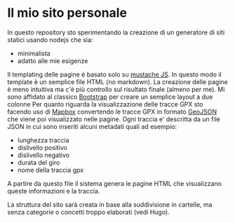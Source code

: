 # Il mio sito personale
In questo repository sto sperimentando la creazione di un generatore di siti statici usando nodejs che sia:
* minimalista
* adatto alle mie esigenze

Il templating delle pagine è basato solo su [mustache JS](https://github.com/janl/mustache.js).
In questo modo il template è un semplice file HTML (no markdown).
La creazione delle pagine è meno intuitiva ma c'è più controllo sul risultato finale (almeno per me).
Mi sono affidato al classico [Bootstrap](https://getbootstrap.com) per creare un semplice layout a due colonne
Per quanto riguarda la visualizzazione delle tracce GPX sto facendo uso di [Mapbox](https://www.mapbox.com) convertendo
le tracce GPX in formato [GeoJSON](https://geojson.org) che viene poi visualizzato nelle pagine.
Ogni traccia e' descritta da un file JSON in cui sono inseriti alcuni metadati quali ad esempio:
- lunghezza traccia
- dislivello positivo
- dislivello negativo
- durata del giro
- nome della traccia gpx

A partire da questo file il sistema genera le pagine HTML che visualizzano queste informazioni e la traccia.

La struttura del sito sarà creata in base alla suddivisione in cartelle, ma senza categorie o concetti troppo elaborati
(vedi Hugo).
